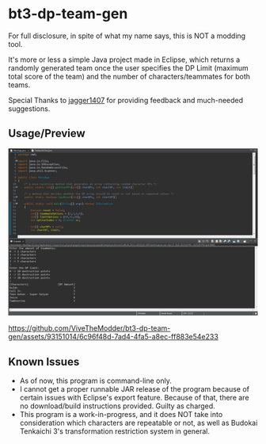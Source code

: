 # bt3-dp-team-gen
For full disclosure, in spite of what my name says, this is NOT a modding tool.

It's more or less a simple Java project made in Eclipse, which returns a randomly generated team once the user specifies the DP Limit (maximum total score of the team) and the number of characters/teammates for both teams.

Special Thanks to [jagger1407](https://github.com/jagger1407) for providing feedback and much-needed suggestions.

## Usage/Preview
![preview1](https://github.com/ViveTheModder/bt3-dp-team-gen/blob/main/demo-cmd.png)

https://github.com/ViveTheModder/bt3-dp-team-gen/assets/93151014/6c96f48d-7ad4-4fa5-a8ec-ff883e54e233

## Known Issues
* As of now, this program is command-line only.
* I cannot get a proper runnable JAR release of the program because of certain issues with Eclipse's export feature.
  Because of that, there are no download/build instructions provided. Guilty as charged.
* This program is a work-in-progress, and it does NOT take into consideration which characters are repeatable or not, as well as Budokai Tenkaichi 3's transformation restriction system in general.
